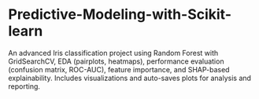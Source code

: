 # Predictive-Modeling-with-Scikit-learn
An advanced Iris classification project using Random Forest with GridSearchCV, EDA (pairplots, heatmaps), performance evaluation (confusion matrix, ROC-AUC), feature importance, and SHAP-based explainability. Includes visualizations and auto-saves plots for analysis and reporting.
